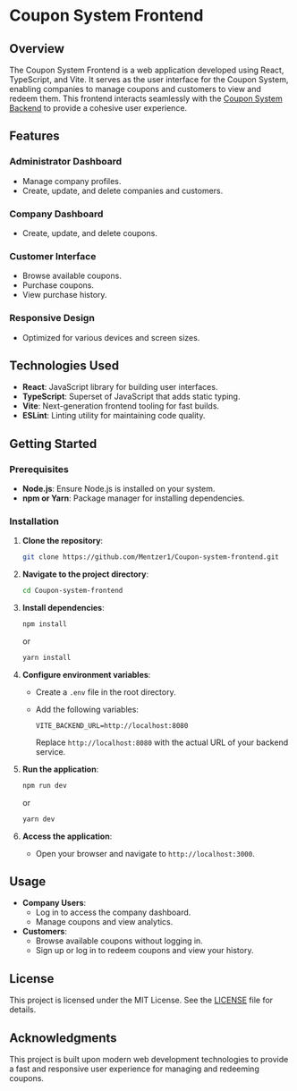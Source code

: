 # Coupon System Frontend

## Overview

The Coupon System Frontend is a web application developed using React, TypeScript, and Vite. It serves as the user interface for the Coupon System, enabling companies to manage coupons and customers to view and redeem them. This frontend interacts seamlessly with the [Coupon System Backend](https://github.com/Mentzer1/Coupon-system-backend) to provide a cohesive user experience.

## Features

### Administrator Dashboard
- Manage company profiles.
- Create, update, and delete companies and customers.

### Company Dashboard
- Create, update, and delete coupons.

### Customer Interface
- Browse available coupons.
- Purchase coupons.
- View purchase history.

### Responsive Design
- Optimized for various devices and screen sizes.

## Technologies Used

- **React**: JavaScript library for building user interfaces.
- **TypeScript**: Superset of JavaScript that adds static typing.
- **Vite**: Next-generation frontend tooling for fast builds.
- **ESLint**: Linting utility for maintaining code quality.

## Getting Started

### Prerequisites

- **Node.js**: Ensure Node.js is installed on your system.
- **npm or Yarn**: Package manager for installing dependencies.

### Installation

1. **Clone the repository**:

   ```bash
   git clone https://github.com/Mentzer1/Coupon-system-frontend.git
   ```

2. **Navigate to the project directory**:

   ```bash
   cd Coupon-system-frontend
   ```

3. **Install dependencies**:

   ```bash
   npm install
   ```

   or

   ```bash
   yarn install
   ```

4. **Configure environment variables**:
   - Create a `.env` file in the root directory.
   - Add the following variables:

     ```env
     VITE_BACKEND_URL=http://localhost:8080
     ```

     Replace `http://localhost:8080` with the actual URL of your backend service.

5. **Run the application**:

   ```bash
   npm run dev
   ```

   or

   ```bash
   yarn dev
   ```

6. **Access the application**:
   - Open your browser and navigate to `http://localhost:3000`.

## Usage

- **Company Users**:
  - Log in to access the company dashboard.
  - Manage coupons and view analytics.
- **Customers**:
  - Browse available coupons without logging in.
  - Sign up or log in to redeem coupons and view your history.

## License

This project is licensed under the MIT License. See the [LICENSE](LICENSE) file for details.

## Acknowledgments

This project is built upon modern web development technologies to provide a fast and responsive user experience for managing and redeeming coupons.
